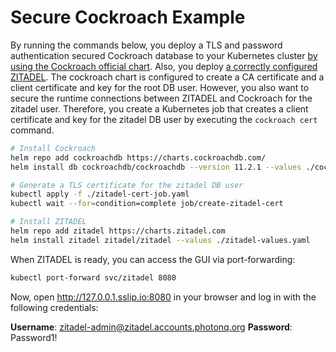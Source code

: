 # Secure Cockroach Example

By running the commands below, you deploy a TLS and password authentication secured Cockroach database to your Kubernetes cluster [by using the Cockroach official chart](https://artifacthub.io/packages/helm/cockroachdb/cockroachdb).
Also, you deploy [a correctly configured ZITADEL](https://artifacthub.io/packages/helm/zitadel/zitadel).
The cockroach chart is configured to create a CA certificate and a client certificate and key for the root DB user.
However, you also want to secure the runtime connections between ZITADEL and Cockroach for the zitadel user.
Therefore, you create a Kubernetes job that creates a client certificate and key for the zitadel DB user by executing the `cockroach cert` command.

```bash
# Install Cockroach
helm repo add cockroachdb https://charts.cockroachdb.com/
helm install db cockroachdb/cockroachdb --version 11.2.1 --values ./cockroach-values.yaml

# Generate a TLS certificate for the zitadel DB user
kubectl apply -f ./zitadel-cert-job.yaml
kubectl wait --for=condition=complete job/create-zitadel-cert

# Install ZITADEL
helm repo add zitadel https://charts.zitadel.com
helm install zitadel zitadel/zitadel --values ./zitadel-values.yaml
```

When ZITADEL is ready, you can access the GUI via port-forwarding:

```bash
kubectl port-forward svc/zitadel 8080
```

Now, open http://127.0.0.1.sslip.io:8080 in your browser and log in with the following credentials:

**Username**: zitadel-admin@zitadel.accounts.photonq.org
**Password**: Password1!
